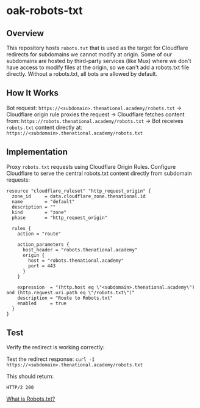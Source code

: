 # oak-robots-txt

## Overview
This repository hosts `robots.txt` that is used as the target for Cloudflare redirects for subdomains we cannot modify at origin. Some of our subdomains are hosted by third-party services (like Mux) where we don't have access to modify files at the origin, so we can't add a robots.txt file directly. Without a robots.txt, all bots are allowed by default.

## How It Works
Bot request: `https://<subdomain>.thenational.academy/robots.txt` -> Cloudflare origin rule proxies the request -> Cloudflare fetches content from: `https://robots.thenational.academy/robots.txt` -> Bot receives `robots.txt` content directly at: `https://<subdomain>.thenational.academy/robots.txt`

## Implementation
Proxy `robots.txt` requests using Cloudflare Origin Rules. Configure Cloudflare to serve the central robots.txt content directly from subdomain requests:

```
resource "cloudflare_ruleset" "http_request_origin" {
  zone_id     = data.cloudflare_zone.thenational.id
  name        = "default"
  description = ""
  kind        = "zone"
  phase       = "http_request_origin"

  rules {
    action = "route"

    action_parameters {
      host_header = "robots.thenational.academy"
      origin {
        host = "robots.thenational.academy"
        port = 443
      }
    }

    expression  = "(http.host eq \"<subdomain>.thenational.academy\") and (http.request.uri.path eq \"/robots.txt\")"
    description = "Route to Robots.txt"
    enabled     = true
  }
}
```

## Test
Verify the redirect is working correctly:

Test the redirect response: `curl -I https://<subdomain>.thenational.academy/robots.txt`

This should return:
``` 
HTTP/2 200
```

[What is Robots.txt?](https://www.cloudflare.com/en-gb/learning/bots/what-is-robots-txt/)
